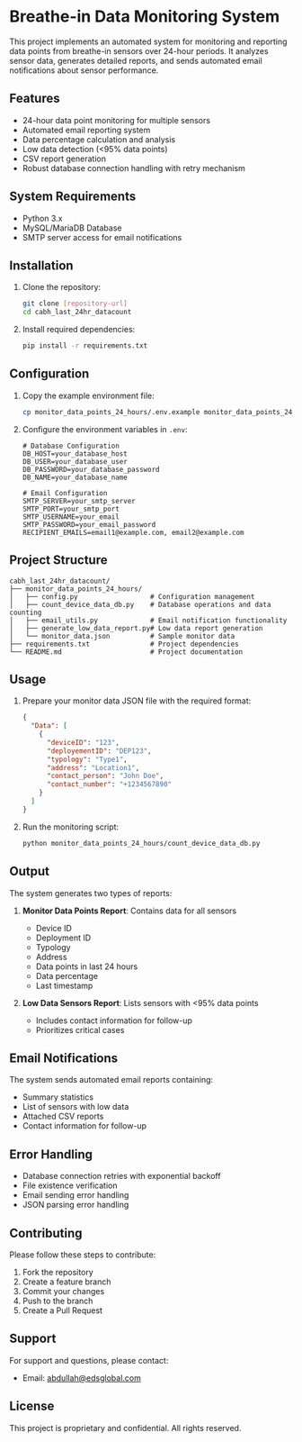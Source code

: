 # Breathe-in Data Monitoring System

This project implements an automated system for monitoring and reporting data points from breathe-in sensors over 24-hour periods. It analyzes sensor data, generates detailed reports, and sends automated email notifications about sensor performance.

## Features

- 24-hour data point monitoring for multiple sensors
- Automated email reporting system
- Data percentage calculation and analysis
- Low data detection (<95% data points)
- CSV report generation
- Robust database connection handling with retry mechanism

## System Requirements

- Python 3.x
- MySQL/MariaDB Database
- SMTP server access for email notifications

## Installation

1. Clone the repository:
   ```bash
   git clone [repository-url]
   cd cabh_last_24hr_datacount
   ```

2. Install required dependencies:
   ```bash
   pip install -r requirements.txt
   ```

## Configuration

1. Copy the example environment file:
   ```bash
   cp monitor_data_points_24_hours/.env.example monitor_data_points_24_hours/.env
   ```

2. Configure the environment variables in `.env`:

   ```env
   # Database Configuration
   DB_HOST=your_database_host
   DB_USER=your_database_user
   DB_PASSWORD=your_database_password
   DB_NAME=your_database_name

   # Email Configuration
   SMTP_SERVER=your_smtp_server
   SMTP_PORT=your_smtp_port
   SMTP_USERNAME=your_email
   SMTP_PASSWORD=your_email_password
   RECIPIENT_EMAILS=email1@example.com, email2@example.com
   ```

## Project Structure

```
cabh_last_24hr_datacount/
├── monitor_data_points_24_hours/
│   ├── config.py                  # Configuration management
│   ├── count_device_data_db.py    # Database operations and data counting
│   ├── email_utils.py             # Email notification functionality
│   ├── generate_low_data_report.py# Low data report generation
│   └── monitor_data.json          # Sample monitor data
├── requirements.txt               # Project dependencies
└── README.md                      # Project documentation
```

## Usage

1. Prepare your monitor data JSON file with the required format:
   ```json
   {
     "Data": [
       {
         "deviceID": "123",
         "deployementID": "DEP123",
         "typology": "Type1",
         "address": "Location1",
         "contact_person": "John Doe",
         "contact_number": "+1234567890"
       }
     ]
   }
   ```

2. Run the monitoring script:
   ```bash
   python monitor_data_points_24_hours/count_device_data_db.py
   ```

## Output

The system generates two types of reports:

1. **Monitor Data Points Report**: Contains data for all sensors
   - Device ID
   - Deployment ID
   - Typology
   - Address
   - Data points in last 24 hours
   - Data percentage
   - Last timestamp

2. **Low Data Sensors Report**: Lists sensors with <95% data points
   - Includes contact information for follow-up
   - Prioritizes critical cases

## Email Notifications

The system sends automated email reports containing:
- Summary statistics
- List of sensors with low data
- Attached CSV reports
- Contact information for follow-up

## Error Handling

- Database connection retries with exponential backoff
- File existence verification
- Email sending error handling
- JSON parsing error handling

## Contributing

Please follow these steps to contribute:
1. Fork the repository
2. Create a feature branch
3. Commit your changes
4. Push to the branch
5. Create a Pull Request

## Support

For support and questions, please contact:
- Email: abdullah@edsglobal.com

## License

This project is proprietary and confidential. All rights reserved.
